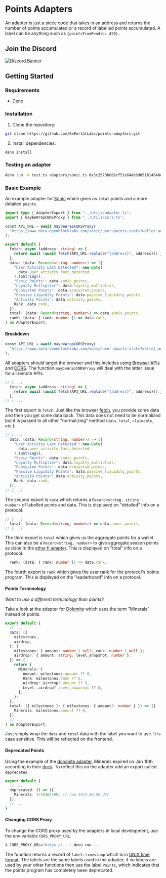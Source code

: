 # Points Adapters

An adapter is just a piece code that takes in an address and returns the number of points accumulated or a record of labelled points accumulated. A label can be anything such as `{pointsFromPendle: 420}`.

## Join the Discord

[![Discord Banner](https://discordapp.com/api/guilds/1335654843968262196/widget.png?style=banner2)](https://discord.gg/3z9EUxNSaj)

## Getting Started

### Requirements

- [Deno](https://deno.land/)

### Installation

1. Clone the repository:

```sh
git clone https://github.com/0xPortalLabs/points-adapters.git
```

2. Install dependencies:

```sh
deno install
```

### Testing an adapter

```sh
deno run -A test.ts adapters/sonic.ts 0x3c2573b002cf51e64ab6d051814648eb3a305363
```

### Basic Example

An example adapter for [Sonic](https://soniclabs.com) which gives us `total` points and a more detailed `points`.

```ts
import type { AdapterExport } from "../utils/adapter.ts";
import { maybeWrapCORSProxy } from "../utils/cors.ts";

const API_URL = await maybeWrapCORSProxy(
  "https://www.data-openblocklabs.com/sonic/user-points-stats?wallet_address={address}"
);

export default {
  fetch: async (address: string) => {
    return await (await fetch(API_URL.replace("{address}", address))).json();
  },
  data: (data: Record<string, number>) => ({
    "User Activity Last Detected": new Date(
      data.user_activity_last_detected
    ).toString(),
    "Sonic Points": data.sonic_points,
    "Loyalty Multiplier": data.loyalty_multiplier,
    "Ecosystem Points": data.ecosystem_points,
    "Passive Liquidity Points": data.passive_liquidity_points,
    "Activity Points": data.activity_points,
    Rank: data.rank,
  }),
  total: (data: Record<string, number>) => data.sonic_points,
  rank: (data: { rank: number }) => data.rank,
} as AdapterExport;
```

#### Breakdown

```ts
const API_URL = await maybeWrapCORSProxy(
  "https://www.data-openblocklabs.com/sonic/user-points-stats?wallet_address={address}"
);
```

All adapters should target the browser and this includes using [Browser APIs](https://developer.mozilla.org/en-US/docs/Web/API) and [CORS](https://developer.mozilla.org/en-US/docs/Web/HTTP/CORS). The function `maybeWrapCORSProxy` will deal with the latter issue for all remote APIs.

```ts
// [...]
  fetch: async (address: string) => {
    return await (await fetch(API_URL.replace("{address}", address))).json();
  },
// [...]
```

The first export is `fetch`. Just like the browser [fetch](https://developer.mozilla.org/en-US/docs/Web/API/Fetch_API/Using_Fetch), you provide some data and then you get some data back. This data does not need to be normalized but it is passed to all other "normalizing" method (`data`, `total`, `claimable`, etc.).

```ts
// [...]
  data: (data: Record<string, number>) => ({
    "User Activity Last Detected": new Date(
      data.user_activity_last_detected
    ).toString(),
    "Sonic Points": data.sonic_points,
    "Loyalty Multiplier": data.loyalty_multiplier,
    "Ecosystem Points": data.ecosystem_points,
    "Passive Liquidity Points": data.passive_liquidity_points,
    "Activity Points": data.activity_points,
    Rank: data.rank,
  }),
// [...]
```

The second export is `data` which returns a `Record<string, string | number>` of labelled points and data. This is displayed on "detailed" info on a protocol.

```ts
// [...]
  total: (data: Record<string, number>) => data.sonic_points,
// [...]
```

The third export is `total` which gives us the aggregate points for a wallet. This can also be a `Record<string, number>` to give aggregate season points as done in the [ether.fi adapter](./adapters/etherfi.ts). This is displayed on "total" info on a protocol.

```ts
  rank: (data: { rank: number }) => data.rank,
```

The fourth export is `rank` which gives the user rank for the protocol's points program. This is displayed on the "leaderboard" info on a protocol.

#### Points Terminology

_Want to use a different terminology than points?_

Take a look at the adapter for [Dolomite](dolomite.io) which uses the term "Minerals" instead of points.

```ts
export default {
  // ...
  data: ({
    milestones,
    airdrop,
  }: {
    milestones: { amount: number | null; rank: number | null };
    airdrop?: { amount: string; level_snapshot: number };
  }) => {
    return {
      Minerals: {
        Amount: milestones.amount ?? 0,
        Rank: milestones.rank ?? 0,
        Airdrop: airdrop?.amount ?? 0,
        Level: airdrop?.level_snapshot ?? 0,
      },
    };
  },
  total: ({ milestones }: { milestones: { amount?: number } }) => ({
    Minerals: milestones.amount ?? 0,
  }),
  // ...
} as AdapterExport;
```

Just simply wrap the `data` and `total` data with the label you want to use. It is case sensitive. This will be reflected on the frontend.

#### Deprecated Points

Using the example of the [dolomite adapter](./adapters/dolomite.ts), Minerals expired on Jan 10th according to their [docs](https://docs.dolomite.io/minerals). To reflect this on the adapter add an export called `deprecated`.

```ts
export default {
  // ...
  deprecated: () => ({
    Minerals: 1736467200, // Jan 10th 00:00 UTC
  });
  // ...
}
```

#### Changing CORS Proxy

To change the CORS proxy used by the adapters in local development, use the env variable `CORS_PROXY_URL`.

```sh
$ CORS_PROXY_URL="https://..." deno run ...
```

The function returns a record of `label`: `timestamp` which is in [UNIX time format](https://en.wikipedia.org/wiki/Unix_time). The labels are the same labels used in the adapter, if no labels are used by your other functions then use the label `Points`, which indicates that the points program has completely been deprecated.
